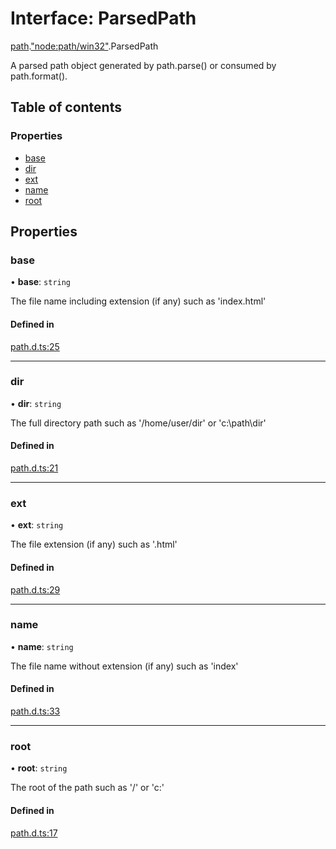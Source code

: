 # Interface: ParsedPath

[path](../modules/path.md).["node:path/win32"](../modules/path._node_path_win32_.md).ParsedPath

A parsed path object generated by path.parse() or consumed by path.format().

## Table of contents

### Properties

- [base](path._node_path_win32_.ParsedPath.md#base)
- [dir](path._node_path_win32_.ParsedPath.md#dir)
- [ext](path._node_path_win32_.ParsedPath.md#ext)
- [name](path._node_path_win32_.ParsedPath.md#name)
- [root](path._node_path_win32_.ParsedPath.md#root)

## Properties

### base

• **base**: `string`

The file name including extension (if any) such as 'index.html'

#### Defined in

[path.d.ts:25](https://github.com/goodcodedev/bun-types/blob/8bd1b3a/path.d.ts#L25)

___

### dir

• **dir**: `string`

The full directory path such as '/home/user/dir' or 'c:\path\dir'

#### Defined in

[path.d.ts:21](https://github.com/goodcodedev/bun-types/blob/8bd1b3a/path.d.ts#L21)

___

### ext

• **ext**: `string`

The file extension (if any) such as '.html'

#### Defined in

[path.d.ts:29](https://github.com/goodcodedev/bun-types/blob/8bd1b3a/path.d.ts#L29)

___

### name

• **name**: `string`

The file name without extension (if any) such as 'index'

#### Defined in

[path.d.ts:33](https://github.com/goodcodedev/bun-types/blob/8bd1b3a/path.d.ts#L33)

___

### root

• **root**: `string`

The root of the path such as '/' or 'c:\'

#### Defined in

[path.d.ts:17](https://github.com/goodcodedev/bun-types/blob/8bd1b3a/path.d.ts#L17)
